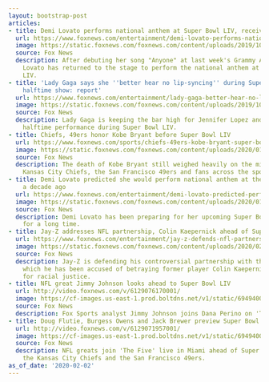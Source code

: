 ```yaml
---
layout: bootstrap-post
articles:
- title: Demi Lovato performs national anthem at Super Bowl LIV, receives praise online
  url: https://www.foxnews.com/entertainment/demi-lovato-performs-national-anthem
  image: https://static.foxnews.com/foxnews.com/content/uploads/2019/10/demi-lovato-AP.jpg
  source: Fox News
  description: After debuting her song "Anyone" at last week's Grammy Awards, Demi
    Lovato has returned to the stage to perform the national anthem at Super Bowl
    LIV.
- title: 'Lady Gaga says she ''better hear no lip-syncing'' during Super Bowl LIV
    halftime show: report'
  url: https://www.foxnews.com/entertainment/lady-gaga-better-hear-no-lip-syncing-super-bowl-liv-halftime-show
  image: https://static.foxnews.com/foxnews.com/content/uploads/2019/10/lady-gaga-r-kelly.jpg
  source: Fox News
  description: Lady Gaga is keeping the bar high for Jennifer Lopez and Shakira's
    halftime performance during Super Bowl LIV.
- title: Chiefs, 49ers honor Kobe Bryant before Super Bowl LIV
  url: https://www.foxnews.com/sports/chiefs-49ers-kobe-bryant-super-bowl-liv
  image: https://static.foxnews.com/foxnews.com/content/uploads/2020/01/Kobe-Bryant4.jpg
  source: Fox News
  description: The death of Kobe Bryant still weighed heavily on the minds of the
    Kansas City Chiefs, the San Francisco 49ers and fans across the sports world.
- title: Demi Lovato predicted she would perform national anthem at the Super Bowl
    a decade ago
  url: https://www.foxnews.com/entertainment/demi-lovato-predicted-perform-national-anthem-super-bowl-decade
  image: https://static.foxnews.com/foxnews.com/content/uploads/2020/01/demi-lovato-getty-grammys-2020.jpg
  source: Fox News
  description: Demi Lovato has been preparing for her upcoming Super Bowl performance
    for a long time.
- title: Jay-Z addresses NFL partnership, Colin Kaepernick ahead of Super Bowl LIV
  url: https://www.foxnews.com/entertainment/jay-z-defends-nfl-partnership-ahead-of-super-bowl
  image: https://static.foxnews.com/foxnews.com/content/uploads/2020/02/Jay-Z.jpg
  source: Fox News
  description: Jay-Z is defending his controversial partnership with the NFL, for
    which he has been accused of betraying former player Colin Kaepernick’s fight
    for racial justice.
- title: NFL great Jimmy Johnson looks ahead to Super Bowl LIV
  url: http://video.foxnews.com/v/6129076170001/
  image: https://cf-images.us-east-1.prod.boltdns.net/v1/static/694940094001/a79a6786-d397-4d16-91e9-0f3b32c2d6f3/81e8e6d3-d41b-4d20-a02c-bd34f644b8e9/1280x720/match/image.jpg
  source: Fox News
  description: Fox Sports analyst Jimmy Johnson joins Dana Perino on 'The Five.'
- title: Doug Flutie, Burgess Owens and Jack Brewer preview Super Bowl LIV
  url: http://video.foxnews.com/v/6129071957001/
  image: https://cf-images.us-east-1.prod.boltdns.net/v1/static/694940094001/2f379d77-0b6f-46e1-a472-61216c62514a/fe1f74c5-7671-4aa2-992d-db9d58e90ddd/1280x720/match/image.jpg
  source: Fox News
  description: NFL greats join 'The Five' live in Miami ahead of Super Bowl LIV between
    the Kansas City Chiefs and the San Francisco 49ers.
as_of_date: '2020-02-02'
---
```


